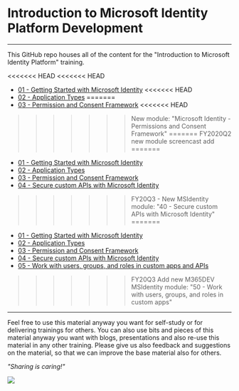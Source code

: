 # Introduction to Microsoft Identity Platform Development

----------

This GitHub repo houses all of the content for the "Introduction to Microsoft Identity Platform" training.

<<<<<<< HEAD
<<<<<<< HEAD
- [01 - Getting Started with Microsoft Identity](01%20Getting%20Started%20Microsoft%20Identity)
<<<<<<< HEAD
- [02 - Application Types](02%20Application%20Types)
=======
- [03 - Permission and Consent Framework](03%20Permission%20and%20Consent%20Framework)
<<<<<<< HEAD
>>>>>>> New module: "Microsoft Identity - Permissions and Consent Framework"
=======
>>>>>>> FY2020Q2 new module screencast add
=======
- [01 - Getting Started with Microsoft Identity](./01%20Getting%20Started%20Microsoft%20Identity)
- [02 - Application Types](./02%20Application%20Types)
- [03 - Permission and Consent Framework](./03%20Permission%20and%20Consent%20Framework)
- [04 - Secure custom APIs with Microsoft Identity](./04%20Securing%20custom%20APIs)
>>>>>>> FY20Q3 - New MSIdentity module: "40 - Secure custom APIs with Microsoft Identity"
=======
- [01 - Getting Started with Microsoft Identity](01%20Getting%20Started%20Microsoft%20Identity)
- [02 - Application Types](02%20Application%20Types)
- [03 - Permission and Consent Framework](03%20Permission%20and%20Consent%20Framework)
- [04 - Secure custom APIs with Microsoft Identity](./04%20Securing%20custom%20APIs)
- [05 - Work with users, groups, and roles in custom apps and APIs](05%20Users%20Groups%20Roles)
>>>>>>> FY20Q3 Add new M365DEV MSIdentity module: "50 - Work with users, groups, and roles in custom apps"

----------

Feel free to use this material anyway you want for self-study or for delivering trainings for others. You can also use bits and pieces of this material anyway you want with blogs, presentations and also re-use this material in any other training. Please give us also feedback and suggestions on the material, so that we can improve the base material also for others.

*"Sharing is caring!"*

<img src="https://telemetry.sharepointpnp.com/TrainingContent/Identity/readme.md" />